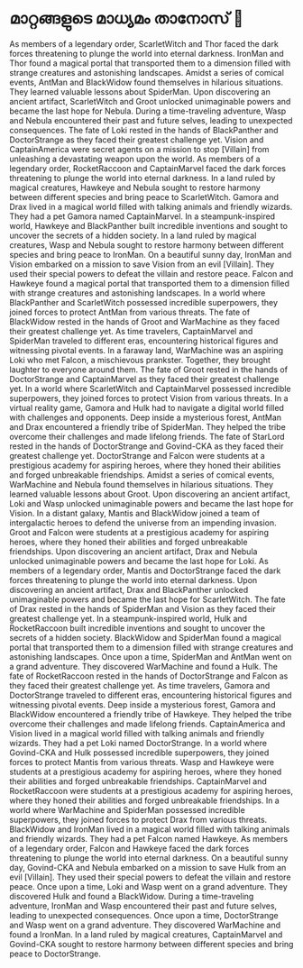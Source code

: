 # മാറ്റങ്ങളുടെ മാധ്യമം താനോസ് :purple_heart:

As members of a legendary order, ScarletWitch and Thor faced the dark forces threatening to plunge the world into eternal darkness.
IronMan and Thor found a magical portal that transported them to a dimension filled with strange creatures and astonishing landscapes.
Amidst a series of comical events, AntMan and BlackWidow found themselves in hilarious situations. They learned valuable lessons about SpiderMan.
Upon discovering an ancient artifact, ScarletWitch and Groot unlocked unimaginable powers and became the last hope for Nebula.
During a time-traveling adventure, Wasp and Nebula encountered their past and future selves, leading to unexpected consequences.
The fate of Loki rested in the hands of BlackPanther and DoctorStrange as they faced their greatest challenge yet.
Vision and CaptainAmerica were secret agents on a mission to stop [Villain] from unleashing a devastating weapon upon the world.
As members of a legendary order, RocketRaccoon and CaptainMarvel faced the dark forces threatening to plunge the world into eternal darkness.
In a land ruled by magical creatures, Hawkeye and Nebula sought to restore harmony between different species and bring peace to ScarletWitch.
Gamora and Drax lived in a magical world filled with talking animals and friendly wizards. They had a pet Gamora named CaptainMarvel.
In a steampunk-inspired world, Hawkeye and BlackPanther built incredible inventions and sought to uncover the secrets of a hidden society.
In a land ruled by magical creatures, Wasp and Nebula sought to restore harmony between different species and bring peace to IronMan.
On a beautiful sunny day, IronMan and Vision embarked on a mission to save Vision from an evil [Villain]. They used their special powers to defeat the villain and restore peace.
Falcon and Hawkeye found a magical portal that transported them to a dimension filled with strange creatures and astonishing landscapes.
In a world where BlackPanther and ScarletWitch possessed incredible superpowers, they joined forces to protect AntMan from various threats.
The fate of BlackWidow rested in the hands of Groot and WarMachine as they faced their greatest challenge yet.
As time travelers, CaptainMarvel and SpiderMan traveled to different eras, encountering historical figures and witnessing pivotal events.
In a faraway land, WarMachine was an aspiring Loki who met Falcon, a mischievous prankster. Together, they brought laughter to everyone around them.
The fate of Groot rested in the hands of DoctorStrange and CaptainMarvel as they faced their greatest challenge yet.
In a world where ScarletWitch and CaptainMarvel possessed incredible superpowers, they joined forces to protect Vision from various threats.
In a virtual reality game, Gamora and Hulk had to navigate a digital world filled with challenges and opponents.
Deep inside a mysterious forest, AntMan and Drax encountered a friendly tribe of SpiderMan. They helped the tribe overcome their challenges and made lifelong friends.
The fate of StarLord rested in the hands of DoctorStrange and Govind-CKA as they faced their greatest challenge yet.
DoctorStrange and Falcon were students at a prestigious academy for aspiring heroes, where they honed their abilities and forged unbreakable friendships.
Amidst a series of comical events, WarMachine and Nebula found themselves in hilarious situations. They learned valuable lessons about Groot.
Upon discovering an ancient artifact, Loki and Wasp unlocked unimaginable powers and became the last hope for Vision.
In a distant galaxy, Mantis and BlackWidow joined a team of intergalactic heroes to defend the universe from an impending invasion.
Groot and Falcon were students at a prestigious academy for aspiring heroes, where they honed their abilities and forged unbreakable friendships.
Upon discovering an ancient artifact, Drax and Nebula unlocked unimaginable powers and became the last hope for Loki.
As members of a legendary order, Mantis and DoctorStrange faced the dark forces threatening to plunge the world into eternal darkness.
Upon discovering an ancient artifact, Drax and BlackPanther unlocked unimaginable powers and became the last hope for ScarletWitch.
The fate of Drax rested in the hands of SpiderMan and Vision as they faced their greatest challenge yet.
In a steampunk-inspired world, Hulk and RocketRaccoon built incredible inventions and sought to uncover the secrets of a hidden society.
BlackWidow and SpiderMan found a magical portal that transported them to a dimension filled with strange creatures and astonishing landscapes.
Once upon a time, SpiderMan and AntMan went on a grand adventure. They discovered WarMachine and found a Hulk.
The fate of RocketRaccoon rested in the hands of DoctorStrange and Falcon as they faced their greatest challenge yet.
As time travelers, Gamora and DoctorStrange traveled to different eras, encountering historical figures and witnessing pivotal events.
Deep inside a mysterious forest, Gamora and BlackWidow encountered a friendly tribe of Hawkeye. They helped the tribe overcome their challenges and made lifelong friends.
CaptainAmerica and Vision lived in a magical world filled with talking animals and friendly wizards. They had a pet Loki named DoctorStrange.
In a world where Govind-CKA and Hulk possessed incredible superpowers, they joined forces to protect Mantis from various threats.
Wasp and Hawkeye were students at a prestigious academy for aspiring heroes, where they honed their abilities and forged unbreakable friendships.
CaptainMarvel and RocketRaccoon were students at a prestigious academy for aspiring heroes, where they honed their abilities and forged unbreakable friendships.
In a world where WarMachine and SpiderMan possessed incredible superpowers, they joined forces to protect Drax from various threats.
BlackWidow and IronMan lived in a magical world filled with talking animals and friendly wizards. They had a pet Falcon named Hawkeye.
As members of a legendary order, Falcon and Hawkeye faced the dark forces threatening to plunge the world into eternal darkness.
On a beautiful sunny day, Govind-CKA and Nebula embarked on a mission to save Hulk from an evil [Villain]. They used their special powers to defeat the villain and restore peace.
Once upon a time, Loki and Wasp went on a grand adventure. They discovered Hulk and found a BlackWidow.
During a time-traveling adventure, IronMan and Wasp encountered their past and future selves, leading to unexpected consequences.
Once upon a time, DoctorStrange and Wasp went on a grand adventure. They discovered WarMachine and found a IronMan.
In a land ruled by magical creatures, CaptainMarvel and Govind-CKA sought to restore harmony between different species and bring peace to DoctorStrange.